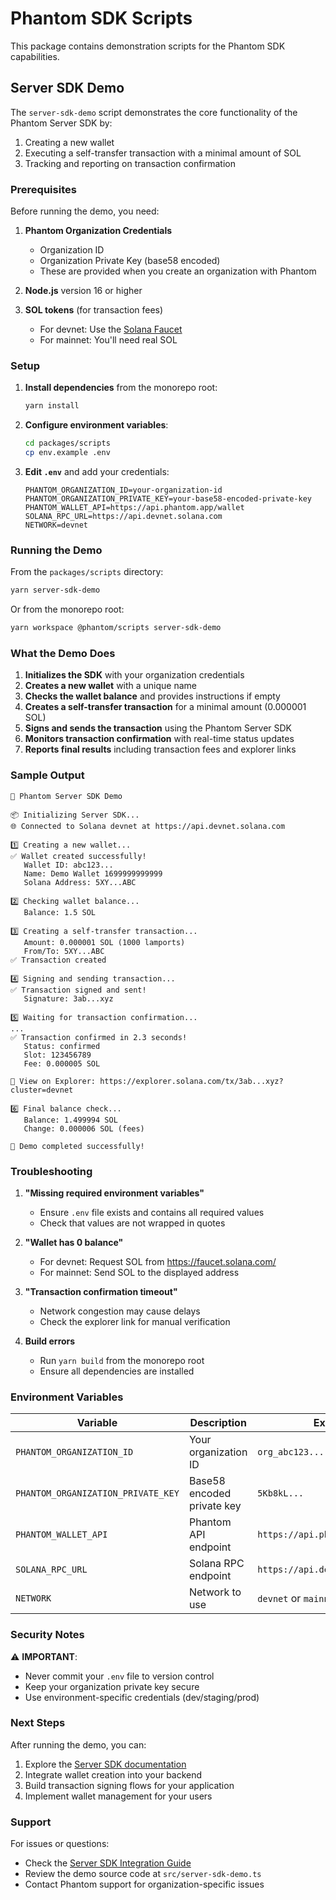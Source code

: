 # Phantom SDK Scripts

This package contains demonstration scripts for the Phantom SDK capabilities.

## Server SDK Demo

The `server-sdk-demo` script demonstrates the core functionality of the Phantom Server SDK by:

1. Creating a new wallet
2. Executing a self-transfer transaction with a minimal amount of SOL
3. Tracking and reporting on transaction confirmation

### Prerequisites

Before running the demo, you need:

1. **Phantom Organization Credentials**
   - Organization ID
   - Organization Private Key (base58 encoded)
   - These are provided when you create an organization with Phantom

2. **Node.js** version 16 or higher

3. **SOL tokens** (for transaction fees)
   - For devnet: Use the [Solana Faucet](https://faucet.solana.com/)
   - For mainnet: You'll need real SOL

### Setup

1. **Install dependencies** from the monorepo root:
   ```bash
   yarn install
   ```

2. **Configure environment variables**:
   ```bash
   cd packages/scripts
   cp env.example .env
   ```

3. **Edit `.env`** and add your credentials:
   ```env
   PHANTOM_ORGANIZATION_ID=your-organization-id
   PHANTOM_ORGANIZATION_PRIVATE_KEY=your-base58-encoded-private-key
   PHANTOM_WALLET_API=https://api.phantom.app/wallet
   SOLANA_RPC_URL=https://api.devnet.solana.com
   NETWORK=devnet
   ```

### Running the Demo

From the `packages/scripts` directory:

```bash
yarn server-sdk-demo
```

Or from the monorepo root:

```bash
yarn workspace @phantom/scripts server-sdk-demo
```

### What the Demo Does

1. **Initializes the SDK** with your organization credentials
2. **Creates a new wallet** with a unique name
3. **Checks the wallet balance** and provides instructions if empty
4. **Creates a self-transfer transaction** for a minimal amount (0.000001 SOL)
5. **Signs and sends the transaction** using the Phantom Server SDK
6. **Monitors transaction confirmation** with real-time status updates
7. **Reports final results** including transaction fees and explorer links

### Sample Output

```
🚀 Phantom Server SDK Demo

📦 Initializing Server SDK...
🌐 Connected to Solana devnet at https://api.devnet.solana.com

1️⃣ Creating a new wallet...
✅ Wallet created successfully!
   Wallet ID: abc123...
   Name: Demo Wallet 1699999999999
   Solana Address: 5XY...ABC

2️⃣ Checking wallet balance...
   Balance: 1.5 SOL

3️⃣ Creating a self-transfer transaction...
   Amount: 0.000001 SOL (1000 lamports)
   From/To: 5XY...ABC
✅ Transaction created

4️⃣ Signing and sending transaction...
✅ Transaction signed and sent!
   Signature: 3ab...xyz

5️⃣ Waiting for transaction confirmation...
...
✅ Transaction confirmed in 2.3 seconds!
   Status: confirmed
   Slot: 123456789
   Fee: 0.000005 SOL

🔗 View on Explorer: https://explorer.solana.com/tx/3ab...xyz?cluster=devnet

6️⃣ Final balance check...
   Balance: 1.499994 SOL
   Change: 0.000006 SOL (fees)

🎉 Demo completed successfully!
```

### Troubleshooting

1. **"Missing required environment variables"**
   - Ensure `.env` file exists and contains all required values
   - Check that values are not wrapped in quotes

2. **"Wallet has 0 balance"**
   - For devnet: Request SOL from https://faucet.solana.com/
   - For mainnet: Send SOL to the displayed address

3. **"Transaction confirmation timeout"**
   - Network congestion may cause delays
   - Check the explorer link for manual verification

4. **Build errors**
   - Run `yarn build` from the monorepo root
   - Ensure all dependencies are installed

### Environment Variables

| Variable | Description | Example |
|----------|-------------|---------|
| `PHANTOM_ORGANIZATION_ID` | Your organization ID | `org_abc123...` |
| `PHANTOM_ORGANIZATION_PRIVATE_KEY` | Base58 encoded private key | `5Kb8kL...` |
| `PHANTOM_WALLET_API` | Phantom API endpoint | `https://api.phantom.app/wallet` |
| `SOLANA_RPC_URL` | Solana RPC endpoint | `https://api.devnet.solana.com` |
| `NETWORK` | Network to use | `devnet` or `mainnet` |

### Security Notes

⚠️ **IMPORTANT**: 
- Never commit your `.env` file to version control
- Keep your organization private key secure
- Use environment-specific credentials (dev/staging/prod)

### Next Steps

After running the demo, you can:

1. Explore the [Server SDK documentation](../server-sdk/README.md)
2. Integrate wallet creation into your backend
3. Build transaction signing flows for your application
4. Implement wallet management for your users

### Support

For issues or questions:
- Check the [Server SDK Integration Guide](../server-sdk/INTEGRATION.md)
- Review the demo source code at `src/server-sdk-demo.ts`
- Contact Phantom support for organization-specific issues 